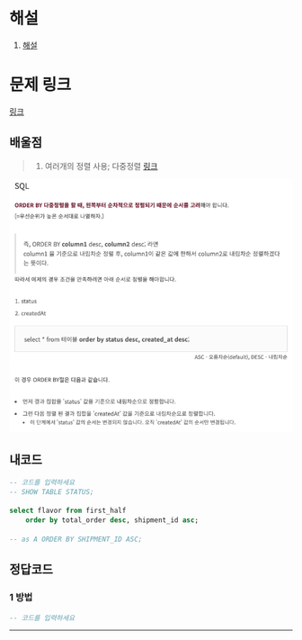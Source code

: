 # 해설

1. [해설]()

# 문제 링크

[링크](https://school.programmers.co.kr/learn/courses/30/lessons/133024)

## 배울점

> 1. 여러개의 정렬 사용; 다중정렬 [링크](https://dar0m.tistory.com/60)

<img src='images/2022-11-01-11-54-00.png' />

## 내코드

```sql
-- 코드를 입력하세요
-- SHOW TABLE STATUS;

select flavor from first_half
    order by total_order desc, shipment_id asc;

-- as A ORDER BY SHIPMENT_ID ASC;
```

## 정답코드

### 1 방법

```sql
-- 코드를 입력하세요

```

---
